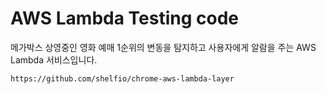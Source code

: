 # AWS Lambda Testing code
메가박스 상영중인 영화 예매 1순위의 변동을 탐지하고 사용자에게 알람을 주는 AWS Lambda 서비스입니다.

```bash
https://github.com/shelfio/chrome-aws-lambda-layer
```
